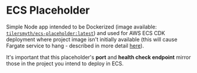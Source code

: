 # ECS Placeholder

Simple Node app intended to be Dockerized (image available: [`tilersmyth/ecs-placeholder:latest`](https://hub.docker.com/repository/docker/tilersmyth/ecs-placeholder/general)) and used for AWS ECS CDK deployment where project image isn't initially available (this will cause Fargate service to hang - described in more detail [here](https://github.com/aws/aws-cdk/issues/7746)). 

It's important that this placeholder's **port** and **health check endpoint** mirror those in the project you intend to deploy in ECS. 